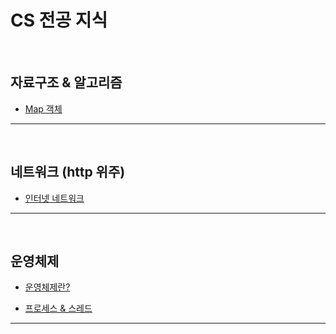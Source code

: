 # CS 전공 지식   


<br>

## 자료구조 & 알고리즘   

- <a href="https://github.com/jiyun1006/TIL/blob/main/cs/data-structrue%26algorithm/Map.md">Map 객체</a>
---

<br>

## 네트워크 (http 위주)   

- <a href="https://github.com/jiyun1006/TIL/blob/main/cs/network(http)/internet-network.md">인터넷 네트워크</a>

---

<br>


## 운영체제   

- <a href="https://github.com/jiyun1006/TIL/blob/main/cs/operating-system/introduction%26OS-structures.md">운영체제란?</a>   

- <a href="https://github.com/jiyun1006/TIL/blob/main/cs/operating-system/process%26thread.md">프로세스 & 스레드 </a>

---